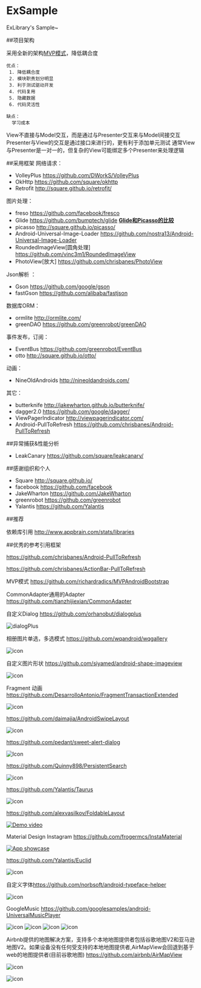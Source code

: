# ExSample
ExLibrary's Sample~

##项目架构

采用全新的架构[MVP模式](https://github.com/bboyfeiyu/android-tech-frontier/tree/master/androidweekly/%E4%B8%80%E7%A7%8D%E5%9C%A8android%E4%B8%AD%E5%AE%9E%E7%8E%B0MVP%E6%A8%A1%E5%BC%8F%E7%9A%84%E6%96%B0%E6%80%9D%E8%B7%AF)，降低耦合度

    优点：
     1. 降低耦合度
     2. 模块职责划分明显
     3. 利于测试驱动开发
     4. 代码复用
     5. 隐藏数据
     6. 代码灵活性

    缺点：
      学习成本


View不直接与Model交互，而是通过与Presenter交互来与Model间接交互
Presenter与View的交互是通过接口来进行的，更有利于添加单元测试
通常View与Presenter是一对一的，但复杂的View可能绑定多个Presenter来处理逻辑 


##采用框架
网络请求： 
				
   * VolleyPlus <https://github.com/DWorkS/VolleyPlus> 
   * OkHttp  <https://github.com/square/okhttp>
   * Retrofit <http://square.github.io/retrofit/>

图片处理：
   
   * freso <https://github.com/facebook/fresco>
   * Glide <https://github.com/bumptech/glide> 
   **[Glide和Picasso的比较](https://github.com/bboyfeiyu/android-tech-frontier/tree/master/others/Google%E6%8E%A8%E8%8D%90%E7%9A%84%E5%9B%BE%E7%89%87%E5%8A%A0%E8%BD%BD%E5%BA%93Glide%E4%BB%8B%E7%BB%8D)**
   * picasso <http://square.github.io/picasso/>
   * Android-Universal-Image-Loader <https://github.com/nostra13/Android-Universal-Image-Loader>
   * RoundedImageView[圆角处理] <https://github.com/vinc3m1/RoundedImageView>
   * PhotoView[放大] <https://github.com/chrisbanes/PhotoView>


Json解析 ：

   * Gson  <https://github.com/google/gson>
   * fastGson <https://github.com/alibaba/fastjson>

数据库ORM：

   * ormlite <http://ormlite.com/>
   * greenDAO <https://github.com/greenrobot/greenDAO>

事件发布，订阅：

   * EventBus <https://github.com/greenrobot/EventBus>
   * otto <http://square.github.io/otto/>

动画：
  
   * NineOldAndroids <http://nineoldandroids.com/>



其它：

   * butterknife <http://jakewharton.github.io/butterknife/>
   * dagger2.0 <https://github.com/google/dagger/>
   * ViewPagerIndicator <http://viewpagerindicator.com/>
   * Android-PullToRefresh <https://github.com/chrisbanes/Android-PullToRefresh>





##异常捕获&性能分析

  * LeakCanary  <https://github.com/square/leakcanary/>


##感谢组织和个人

  * Square  <http://square.github.io/> 
  * facebook <https://github.com/facebook>
  * JakeWharton <https://github.com/JakeWharton> 
  * greenrobot <https://github.com/greenrobot>
  * Yalantis <https://github.com/Yalantis>
		


##推荐
  
  依赖库引用 <http://www.appbrain.com/stats/libraries>



##优秀的参考引用框架


<https://github.com/chrisbanes/Android-PullToRefresh>

<https://github.com/chrisbanes/ActionBar-PullToRefresh>

MVP模式 <https://github.com/richardradics/MVPAndroidBootstrap>

CommonAdapter通用的Adapter <https://github.com/tianzhijiexian/CommonAdapter>

自定义Dialog <https://github.com/orhanobut/dialogplus>

![dialogPlus](https://github.com/nr4bt/dialogplus/raw/master/images/dialogplus.gif)

相册图片单选，多选模式 <https://github.com/wqandroid/wqgallery>

![icon](https://github.com/wqandroid/wqgallery/raw/master/app/screenshort/wqgallert1.gif)



自定义图片形状 <https://github.com/siyamed/android-shape-imageview>

![icon](https://github.com/ShareSofa/android-shape-imageview/raw/master/images/all-samples.png)




Fragment 动画 <https://github.com/DesarrolloAntonio/FragmentTransactionExtended>

![icon](https://github.com/DesarrolloAntonio/FragmentTransactionExtended/raw/master/fragmentTransactionExample/cap2.gif)


<https://github.com/daimajia/AndroidSwipeLayout>

![icon](https://camo.githubusercontent.com/878e29e5defd2c64db4a5ec93119e133cab00807/687474703a2f2f7777322e73696e61696d672e636e2f6d773639302f36313064633033346a7731656a6f706c6170777471673230386e3065373464782e676966)

<https://github.com/pedant/sweet-alert-dialog>

![Icon](https://github.com/pedant/sweet-alert-dialog/raw/master/change_type.gif)

<https://github.com/Quinny898/PersistentSearch>

![icon](https://raw.githubusercontent.com/Quinny898/PersistentSearch/master/resources/search.gif)

<https://github.com/Yalantis/Taurus>

![icon](https://camo.githubusercontent.com/3a24e22eb3f8338573dba0701c089c12f6b70f11/68747470733a2f2f6431337961637572716a676172612e636c6f756466726f6e742e6e65742f75736572732f3132353035362f73637265656e73686f74732f313632333133312f746f7572732d70756c6c2d616972706c616e655f322d322d332e676966)

<https://github.com/alexvasilkov/FoldableLayout>

[![Demo video](http://img.youtube.com/vi/-_QcWMh-O5g/0.jpg)](http://www.youtube.com/watch?v=-_QcWMh-O5g)
	
Material Design Instagram <https://github.com/frogermcs/InstaMaterial>

[![App showcase](http://img.youtube.com/vi/VpLP__Vupxw/0.jpg)](http://www.youtube.com/watch?v=VpLP__Vupxw)

<https://github.com/Yalantis/Euclid>

![icon](https://camo.githubusercontent.com/b01a910b14ef3573c9e75ce150ef76e155cbbe98/68747470733a2f2f6431337961637572716a676172612e636c6f756466726f6e742e6e65742f75736572732f3132353035362f73637265656e73686f74732f313734343135372f39396d696c65732d7573657270726f66696c652d616e696d6174696f6e5f312d312d332e676966)

自定义字体<https://github.com/norbsoft/android-typeface-helper>

![icon](https://camo.githubusercontent.com/b8e7d4f4ab84ff96a3919ea264e2a83aca46e04e/68747470733a2f2f7261772e6769746875622e636f6d2f6e6f7262736f66742f616e64726f69642d74797065666163652d68656c7065722f6d61737465722f726561646d655f73637265656e2e706e67)

GoogleMusic <https://github.com/googlesamples/android-UniversalMusicPlayer>

![icon](https://github.com/googlesamples/android-UniversalMusicPlayer/raw/master/screenshots/phone.png)
![icon](https://github.com/googlesamples/android-UniversalMusicPlayer/raw/master/screenshots/phone_lockscreen.png)
![icon](https://github.com/googlesamples/android-UniversalMusicPlayer/raw/master/screenshots/phone_lockscreen.png)
![icon](https://github.com/googlesamples/android-UniversalMusicPlayer/raw/master/screenshots/android_auto.png)

Airbnb提供的地图解决方案，支持多个本地地图提供者包括谷歌地图V2和亚马逊地图V2。如果设备没有任何受支持的本地地图提供者,AirMapView会回退到基于web的地图提供者(目前谷歌地图) <https://github.com/airbnb/AirMapView>

![icon](https://github.com/airbnb/AirMapView/raw/master/screenshots/google_maps_v2.png)


![icon](https://github.com/airbnb/AirMapView/raw/master/screenshots/google_web_maps.png)




































